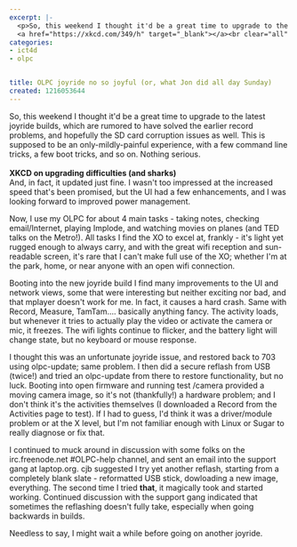 ```yaml
---
excerpt: |-
  <p>So, this weekend I thought it'd be a great time to upgrade to the latest joyride builds, which are rumored to have solved the earlier record problems, and hopefully the SD card corruption issues as well.    This is supposed to be an only-mildly-painful experience, with a few command line tricks, a few boot tricks, and so on.  Nothing serious.<br />
  <a href="https://xkcd.com/349/h" target="_blank"></a><br clear="all" /><b>XKCD on upgrading difficulties (and sharks)</b>
categories:
- ict4d
- olpc


title: OLPC joyride no so joyful (or, what Jon did all day Sunday)
created: 1216053644
---
```

<p>So, this weekend I thought it'd be a great time to upgrade to the latest joyride builds, which are rumored to have solved the earlier record problems, and hopefully the SD card corruption issues as well.    This is supposed to be an only-mildly-painful experience, with a few command line tricks, a few boot tricks, and so on.  Nothing serious.<br />
<a href="https://xkcd.com/349/h" target="_blank"></a><br clear="all" /><b>XKCD on upgrading difficulties (and sharks)</b><br />
And, in fact, it updated just fine.  I wasn't too impressed at the increased speed that's been promised, but the UI had a few enhancements, and I was looking forward to improved power management.</p>

<p>Now, I use my OLPC for about 4 main tasks - taking notes, checking email/Internet, playing Implode, and watching movies on planes (and TED talks on the Metro!).  All tasks I find the XO to excel at, frankly - it's light yet rugged enough to always carry, and with the great wifi reception and sun-readable screen, it's rare that I can't make full use of the XO; whether I'm at the park, home, or near anyone with an open wifi connection.</p>

<p>Booting into the new joyride build I find many improvements to the UI and network views, some that were interesting but neither exciting nor bad, and that mplayer doesn't work for me.  In fact, it causes a hard crash.  Same with Record, Measure, TamTam.... basically anything fancy.  The activity loads, but whenever it tries to actually play the video or activate the camera or mic, it freezes.  The wifi lights continue to flicker, and the battery light will change state, but no keyboard or mouse response.</p>

<p>I thought this was an unfortunate joyride issue, and restored back to 703 using olpc-update; same problem.  I then did a secure reflash from USB (twice!) and tried an olpc-update from there to restore functionality, but no luck.  Booting into open firmware and running test /camera provided a moving camera image, so it's not (thankfully!) a hardware problem; and I don't think it's the activities themselves (I downloaded a Record from the Activities page to test).  If I had to guess, I'd think it was a driver/module problem or at the X level, but I'm not familiar enough with Linux or Sugar to really diagnose or fix that.</p>

<p>I continued to muck around in discussion with some folks on the irc.freenode.net #OLPC-help channel, and sent an email into the support gang at laptop.org.  cjb suggested I try yet another reflash, starting from a completely blank slate - reformatted USB stick, dowloading a new image, everything.  The second time I tried <b>that</b>, it magically took and started working.  Continued discussion with the support gang indicated that sometimes the reflashing doesn't fully take, especially when going backwards in builds.</p>

<p>Needless to say, I might wait a while before going on another joyride. <br />
</p>
